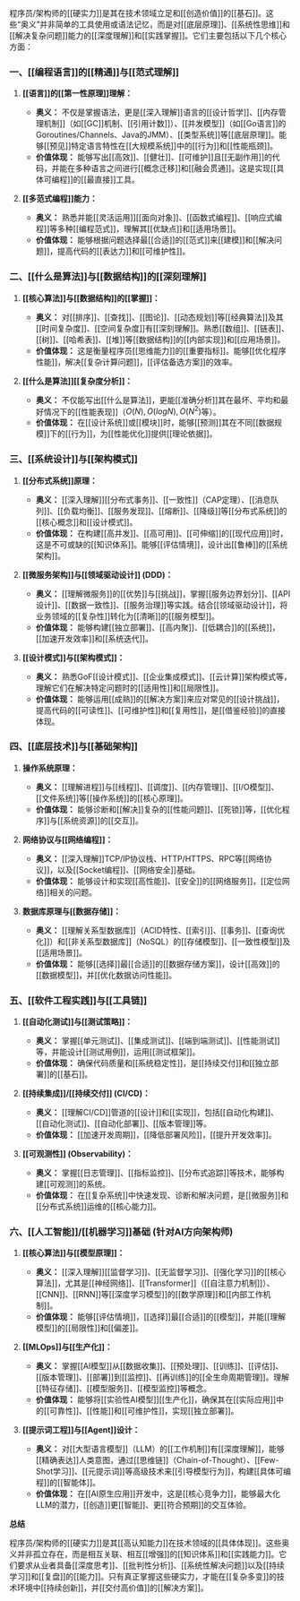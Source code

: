程序员/架构师的[[硬实力]]是其在技术领域立足和[[创造价值]]的[[基石]]。这些“奥义”并非简单的工具使用或语法记忆，而是对[[底层原理]]、[[系统性思维]]和[[解决复杂问题]]能力的[[深度理解]]和[[实践掌握]]。它们主要包括以下几个核心方面：

### 一、[[编程语言]]的[[精通]]与[[范式理解]]

1.  **[[语言]]的[[第一性原理]]理解：**
    *   **奥义：** 不仅是掌握语法，更是[[深入理解]]语言的[[设计哲学]]、[[内存管理机制]]（如[[GC]]机制、[[引用计数]]）、[[并发模型]]（如[[Go语言]]的Goroutines/Channels、Java的JMM）、[[类型系统]]等[[底层原理]]。能够[[预见]]特定语言特性在[[大规模系统]]中的[[行为]]和[[性能瓶颈]]。
    *   **价值体现：** 能够写出[[高效]]、[[健壮]]、[[可维护]]且[[无副作用]]的代码，并能在多种语言之间进行[[概念迁移]]和[[融会贯通]]。这是实现[[具体可编程]]的[[最直接]]工具。

2.  **[[多范式编程]]能力：**
    *   **奥义：** 熟悉并能[[灵活运用]][[面向对象]]、[[函数式编程]]、[[响应式编程]]等多种[[编程范式]]，理解其[[优缺点]]和[[适用场景]]。
    *   **价值体现：** 能够根据问题选择最[[合适]]的[[范式]]来[[建模]]和[[解决问题]]，提高代码的[[表达力]]和[[可维护性]]。

### 二、[[什么是算法]]与[[数据结构]]的[[深刻理解]]

1.  **[[核心算法]]与[[数据结构]]的[[掌握]]：**
    *   **奥义：** 对[[排序]]、[[查找]]、[[图论]]、[[动态规划]]等[[经典算法]]及其[[时间复杂度]]、[[空间复杂度]]有[[深刻理解]]。熟悉[[数组]]、[[链表]]、[[树]]、[[哈希表]]、[[堆]]等[[数据结构]]的[[内部实现]]和[[应用场景]]。
    *   **价值体现：** 这是衡量程序员[[思维能力]]的[[重要指标]]。能够[[优化程序性能]]，解决[[复杂计算问题]]，[[评估备选方案]]的效率。

2.  **[[什么是算法]][[复杂度分析]]：**
    *   **奥义：** 不仅能写出[[什么是算法]]，更能[[准确分析]]其在最坏、平均和最好情况下的[[性能表现]]（$O(N), O(logN), O(N^2)$等）。
    *   **价值体现：** 在[[设计系统]]或[[模块]]时，能够[[预测]]其在不同[[数据规模]]下的[[行为]]，为[[性能优化]]提供[[理论依据]]。

### 三、[[系统设计]]与[[架构模式]]

1.  **[[分布式系统]]原理：**
    *   **奥义：** [[深入理解]][[分布式事务]]、[[一致性]]（CAP定理）、[[消息队列]]、[[负载均衡]]、[[服务发现]]、[[熔断]]、[[降级]]等[[分布式系统]]的[[核心概念]]和[[设计模式]]。
    *   **价值体现：** 在构建[[高并发]]、[[高可用]]、[[可伸缩]]的[[现代应用]]时，这是不可或缺的[[知识体系]]。能够[[评估情境]]，设计出[[鲁棒]]的[[系统架构]]。

2.  **[[微服务架构]]与[[领域驱动设计]] (DDD)：**
    *   **奥义：** [[理解微服务]]的[[优势]]与[[挑战]]，掌握[[服务边界划分]]、[[API设计]]、[[数据一致性]]、[[服务治理]]等实践。结合[[领域驱动设计]]，将业务领域的[[复杂性]]转化为[[清晰]]的[[服务模型]]。
    *   **价值体现：** 能够构建[[独立部署]]、[[高内聚]]、[[低耦合]]的[[系统]]，[[加速开发效率]]和[[系统迭代]]。

3.  **[[设计模式]]与[[架构模式]]：**
    *   **奥义：** 熟悉GoF[[设计模式]]、[[企业集成模式]]、[[云计算]]架构模式等，理解它们在解决特定问题时的[[适用性]]和[[局限性]]。
    *   **价值体现：** 能够运用[[成熟]]的[[解决方案]]来应对常见的[[设计挑战]]，提高代码的[[可读性]]、[[可维护性]]和[[复用性]]，是[[借鉴经验]]的直接体现。

### 四、[[底层技术]]与[[基础架构]]

1.  **操作系统原理：**
    *   **奥义：** [[理解进程]]与[[线程]]、[[调度]]、[[内存管理]]、[[I/O模型]]、[[文件系统]]等[[操作系统]]的[[核心原理]]。
    *   **价值体现：** 能够诊断和[[解决]]复杂的[[性能问题]]、[[死锁]]等，[[优化程序]]与[[系统资源]]的[[交互]]。

2.  **网络协议与[[网络编程]]：**
    *   **奥义：** [[深入理解]]TCP/IP协议栈、HTTP/HTTPS、RPC等[[网络协议]]，以及[[Socket编程]]、[[网络安全]]基础。
    *   **价值体现：** 能够设计和实现[[高性能]]、[[安全]]的[[网络服务]]，[[定位网络]]相关的问题。

3.  **数据库原理与[[数据存储]]：**
    *   **奥义：** [[理解关系型数据库]]（ACID特性、[[索引]]、[[事务]]、[[查询优化]]）和[[非关系型数据库]]（NoSQL）的[[存储模型]]、[[一致性模型]]及[[适用场景]]。
    *   **价值体现：** 能够[[选择]]最[[合适]]的[[数据存储方案]]，设计[[高效]]的[[数据模型]]，并[[优化数据访问性能]]。

### 五、[[软件工程实践]]与[[工具链]]

1.  **[[自动化测试]]与[[测试策略]]：**
    *   **奥义：** 掌握[[单元测试]]、[[集成测试]]、[[端到端测试]]、[[性能测试]]等，并能设计[[测试用例]]，运用[[测试框架]]。
    *   **价值体现：** 确保代码质量和[[系统稳定性]]，是[[持续交付]]和[[独立部署]]的[[基石]]。

2.  **[[持续集成]]/[[持续交付]] (CI/CD)：**
    *   **奥义：** [[理解CI/CD]]管道的[[设计]]和[[实现]]，包括[[自动化构建]]、[[自动化测试]]、[[自动化部署]]、[[版本管理]]等。
    *   **价值体现：** [[加速开发周期]]，[[降低部署风险]]，[[提升开发效率]]。

3.  **[[可观测性]] (Observability)：**
    *   **奥义：** 掌握[[日志管理]]、[[指标监控]]、[[分布式追踪]]等技术，能够构建[[可观测]]的系统。
    *   **价值体现：** 在[[复杂系统]]中快速发现、诊断和解决问题，是[[微服务]]和[[分布式系统]]运维的[[核心能力]]。

### 六、[[人工智能]]/[[机器学习]]基础 (针对AI方向架构师)

1.  **[[核心算法]]与[[模型原理]]：**
    *   **奥义：** [[深入理解]][[监督学习]]、[[无监督学习]]、[[强化学习]]的[[核心算法]]，尤其是[[神经网络]]、[[Transformer]]（[[自注意力机制]]）、[[CNN]]、[[RNN]]等[[深度学习模型]]的[[数学原理]]和[[内部工作机制]]。
    *   **价值体现：** 能够[[评估情境]]，[[选择]]最[[合适]]的[[模型]]，并能[[理解模型]]的[[局限性]]和[[偏差]]。

2.  **[[MLOps]]与[[生产化]]：**
    *   **奥义：** 掌握[[AI模型]]从[[数据收集]]、[[预处理]]、[[训练]]、[[评估]]、[[版本管理]]、[[部署]]到[[监控]]、[[再训练]]的[[全生命周期管理]]。理解[[特征存储]]、[[模型服务]]、[[模型监控]]等概念。
    *   **价值体现：** 能够将[[实验性AI模型]][[生产化]]，确保其在[[实际应用]]中的[[可靠性]]、[[性能]]和[[可维护性]]，实现[[独立部署]]。

3.  **[[提示词工程]]与[[Agent]]设计：**
    *   **奥义：** 对[[大型语言模型]]（LLM）的[[工作机制]]有[[深度理解]]，能够[[精确表达]]人类意图，通过[[思维链]]（Chain-of-Thought）、[[Few-Shot学习]]、[[元提示词]]等高级技术来[[引导模型行为]]，构建[[具体可编程]]的[[智能体]]。
    *   **价值体现：** 在[[AI原生应用]]开发中，这是[[核心竞争力]]，能够最大化LLM的潜力，[[创造]]更[[智能]]、更[[符合预期]]的交互体验。

**总结**

程序员/架构师的[[硬实力]]是其[[高认知能力]]在技术领域的[[具体体现]]。这些奥义并非孤立存在，而是相互关联、相互[[增强]]的[[知识体系]]和[[实践能力]]。它们要求从业者具备[[深度思考]]、[[批判性分析]]、[[系统性解决问题]]以及[[持续学习]]和[[复盘]]的[[能力]]。只有真正掌握这些硬实力，才能在[[复杂多变]]的技术环境中[[持续创新]]，并[[交付高价值]]的[[解决方案]]。
